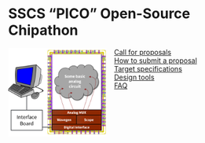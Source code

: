 # SSCS “PICO” Open-Source Chipathon

<img align="left" width="200" src="overview.png" width="250"/>



&nbsp;&nbsp;&nbsp;&nbsp;[Call for proposals](CALL.md)  
&nbsp;&nbsp;&nbsp;&nbsp;[How to submit a proposal](HOWTO.md)  
&nbsp;&nbsp;&nbsp;&nbsp;[Target specifications](SPECS.md)  
&nbsp;&nbsp;&nbsp;&nbsp;[Design tools](TOOLS.md)  
&nbsp;&nbsp;&nbsp;&nbsp;[FAQ](FAQ.md)  
